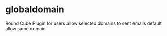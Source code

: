 # globaldomain
Round Cube Plugin for users allow selected domains to sent emails default allow same domain 
